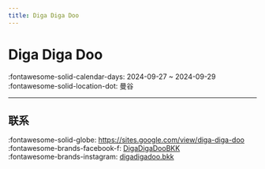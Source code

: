```yaml
---
title: Diga Diga Doo
---
```


# Diga Diga Doo 

:fontawesome-solid-calendar-days: 2024-09-27 ~ 2024-09-29  
:fontawesome-solid-location-dot: 曼谷  

---

## 联系

:fontawesome-solid-globe: <https://sites.google.com/view/diga-diga-doo>  
:fontawesome-brands-facebook-f: [DigaDigaDooBKK](https://www.facebook.com/DigaDigaDooBKK)  
:fontawesome-brands-instagram: [digadigadoo.bkk](http://instagram.com/digadigadoo.bkk)  
